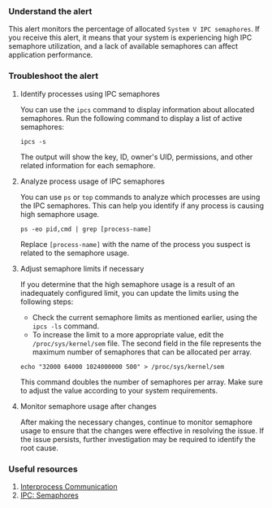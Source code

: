 ### Understand the alert

This alert monitors the percentage of allocated `System V IPC semaphores`. If you receive this alert, it means that your system is experiencing high IPC semaphore utilization, and a lack of available semaphores can affect application performance.

### Troubleshoot the alert

1. Identify processes using IPC semaphores

   You can use the `ipcs` command to display information about allocated semaphores. Run the following command to display a list of active semaphores:
  
   ```
   ipcs -s
   ```

   The output will show the key, ID, owner's UID, permissions, and other related information for each semaphore.

2. Analyze process usage of IPC semaphores

   You can use `ps` or `top` commands to analyze which processes are using the IPC semaphores. This can help you identify if any process is causing high semaphore usage.

   ```
   ps -eo pid,cmd | grep [process-name]
   ```

   Replace `[process-name]` with the name of the process you suspect is related to the semaphore usage.

3. Adjust semaphore limits if necessary

   If you determine that the high semaphore usage is a result of an inadequately configured limit, you can update the limits using the following steps:

   - Check the current semaphore limits as mentioned earlier, using the `ipcs -ls` command.
   - To increase the limit to a more appropriate value, edit the `/proc/sys/kernel/sem` file. The second field in the file represents the maximum number of semaphores that can be allocated per array.
   
   ```
   echo "32000 64000 1024000000 500" > /proc/sys/kernel/sem
   ```

   This command doubles the number of semaphores per array. Make sure to adjust the value according to your system requirements.

4. Monitor semaphore usage after changes

   After making the necessary changes, continue to monitor semaphore usage to ensure that the changes were effective in resolving the issue. If the issue persists, further investigation may be required to identify the root cause.

### Useful resources

1. [Interprocess Communication](https://docs.oracle.com/cd/E19455-01/806-4750/6jdqdfltn/index.html)
2. [IPC: Semaphores](https://users.cs.cf.ac.uk/Dave.Marshall/C/node26.html)